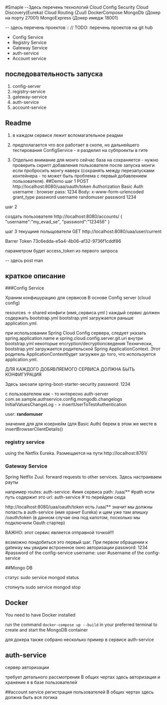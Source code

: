 #Smaple 
--Здесь перечень технологий 
Cloud Config
Security
Cloud Discovery(Eureka)
Cloud Routing (Zuul)
DockerCompose 
MongoDb (Докер на порту 27001)
MongoExpress (Докер имедж 18001)
 

-- здесь перечень проектов 
:: // TODO: перечень проектов на git hub 
* Config Service
* Registry Service
* Gateway Service
* auth-service
* Account service

## последовательность запуска

1. config-server
2. registry-service
3. gateway-service
4. auth-service
5. account-service

## Readme 
1. в каждом сервисе лежит вспомагательное реадми 
2. предполагается что все работает в скопе, но дальнейшего тестирования ConfigService - я разделил на субпроекты в гите 

3. Отдельно внимание для монго 
сейчас база на сохраняется - нужно проверить скрипт добавления пользователя после запуска монги 
если пробросить монгу наверх (сохранять между перезапусками контейнера - то может быть проблема с первый добавлением пользователя).
##Demo 
шаг 1 
POST
http://localhost:8080/uaa/oauth/token 
Authorization 
	Basic Auth 
		username : browser
		pass:    1234
Body: 
x-www-form-urlencoded
grant_type  password 
username    randomuser
password  1234

шаг 2 

создать пользователя 
http://localhost:8080/accounts/
{
	"username":"my_evad_se",
	"password":"123456"
}

шаг 3 
текущиие польщователи 
GET
http://localhost:8080/uaa/user/current

Barrer Token 73c6edda-e5a4-4b06-af32-9736f1cddf86 

параметром будет access_token из первого запроса 




-- здесь post man 


## краткое описание 
###Config Service

Храним конфишурацию для сервисов 
В основе Config server (cloud config)
 
resources -> shared конфиги (имя_сервиса.yml )
каждый сервис должен содержать bootstrap.yml
bootstrap.yml загружается раньше application.yml.

при использовании Spring Cloud Config сервера, следует указать spring.application.name и spring.cloud.config.server.git.uri внутри bootstrap.yml
некоторые encryption/decryptionсведения
Технически, bootstrap.yml загружается родительской Spring ApplicationContext. Этот родитель ApplicationContextбудет загружен до того, что используется application.yml.

ДЛЯ КАЖДОГО ДОБЯВЛЯЕМОГО СЕРВИСА ДОЛЖНА БЫТЬ КОНФИГУРАЦИЯ 

Здесь заюзали spring-boot-starter-security
 password: 1234

с пользователем как - то интересно 
auth-server
com.se.sample.authservice.config.mongodb.changelogs
InitialValuesChangeLog - > insertUserToTestAuthentication

user: <b>randomuser</b>

значение для для юзернейм (для Basic Auth) берем в этом же месте в  insertBrowserClientDetails()



### registry service
 using the Netflix Eureka. 
Размещается на пути http://localhost:8761/


### Gateway Service

Spring Netflix Zuul.
forward requests to other services.
Здесь настраиваем рауты 

например 
  routes:
    auth-service: #имя сервиса 
      path: /uaa/** #path если путь содержит это
      url: auth-service # то перейдем сюда 

http://localhost:8080/uaa/oauth/token 
есть /uaa/** значит мы должны попасть в auth-service (имя хранит Eureka) и щем уже там апишку 
/oauth/token (в данном случае она под капотом, посколько мы подключили Oauth стартер)

ВАЖНО: этот сервис является отправной точкой!!! 


возможно пондобиться 
это первый шаг. При первом обращении к gateway мы увидим встроенное окно авторизации 
      password: 1234 #password of the config-service
      username: user #username of the config-service

##Mongo DB 

статус 
sudo service mongod status

стопнуть
sudo service mongod stop



## Docker

You need to have Docker installed

 run the command 
 ``` docker-compose up --build ``` in your preferred terminal to create and start the MongoDB container

для докера также собрано несколько пример в сервисе auth-service
## auth-service
сервер авторизации 

требует детального рассмотрения 
В общих чертах здесь авторизация и хранение я в базе пользователей 

##account service 
регистрация пользователей 
В общих чертах здесь должна быть вся логика 




